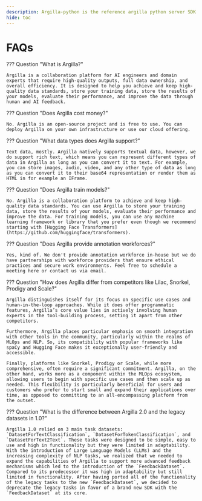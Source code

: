 ```yaml
---
description: Argilla-python is the reference argilla python server SDK.
hide: toc
---
```


# FAQs

??? Question "What is Argilla?"

    Argilla is a collaboration platform for AI engineers and domain experts that require high-quality outputs, full data ownership, and overall efficiency. It is designed to help you achieve and keep high-quality data standards, store your training data, store the results of your models, evaluate their performance, and improve the data through human and AI feedback.

??? Question "Does Argilla cost money?"

    No. Argilla is an open-source project and is free to use. You can deploy Argilla on your own infrastructure or use our cloud offering.

??? Question "What data types does Argilla support?"

    Text data, mostly. Argilla natively supports textual data, however, we do support rich text, which means you can represent different types of data in Argilla as long as you can convert it to text. For example, you can store images, audio, video, and any other type of data as long as you can convert it to their base64 representation or render them as HTML in for example an IFrame.

??? Question "Does Argilla train models?"

    No. Argilla is a collaboration platform to achieve and keep high-quality data standards. You can use Argilla to store your training data, store the results of your models, evaluate their performance and improve the data. For training models, you can use any machine learning framework or library that you prefer even though we recommend starting with [Hugging Face Transformers](https://github.com/huggingface/transformers).

??? Question "Does Argilla provide annotation workforces?"

    Yes, kind of. We don't provide annotation workforce in-house but we do have partnerships with workforce providers that ensure ethical practices and secure work environments. Feel free to schedule a meeting here or contact us via email.

??? Question "How does Argilla differ from competitors like Lilac, Snorkel, Prodigy and Scale?"

    Argilla distinguishes itself for its focus on specific use cases and human-in-the-loop approaches. While it does offer programmatic features, Argilla’s core value lies in actively involving human experts in the tool-building process, setting it apart from other competitors.

    Furthermore, Argilla places particular emphasis on smooth integration with other tools in the community, particularly within the realms of MLOps and NLP. So, its compatibility with popular frameworks like spaCy and Hugging Face makes it exceptionally user-friendly and accessible.

    Finally, platforms like Snorkel, Prodigy or Scale, while more comprehensive, often require a significant commitment. Argilla, on the other hand, works more as a component within the MLOps ecosystem, allowing users to begin with specific use cases and then scale up as needed. This flexibility is particularly beneficial for users and customers who prefer to start small and expand their applications over time, as opposed to committing to an all-encompassing platform from the outset.

??? Question "What is the difference between Argilla 2.0 and the legacy datasets in 1.0?"

    Argilla 1.0 relied on 3 main task datasets: `DatasetForTextClassification`, `DatasetForTokenClassification`, and `DatasetForText2Text`. These tasks were designed to be simple, easy to use and high in functionality but they were limited in adaptability. With the introduction of Large Language Models (LLMs) and the increasing complexity of NLP tasks, we realized that we needed to expand the capabilities of Argilla to support more advanced feedback mechanisms which led to the introduction of the `FeedbackDataset`. Compared to its predecessor it was high in adaptability but still limited in functionality. After having ported all of the functionality of the legacy tasks to the new `FeedbackDataset`, we decided to deprecate the legacy tasks in favor of a brand new SDK with the `FeedbackDataset` at its core.
